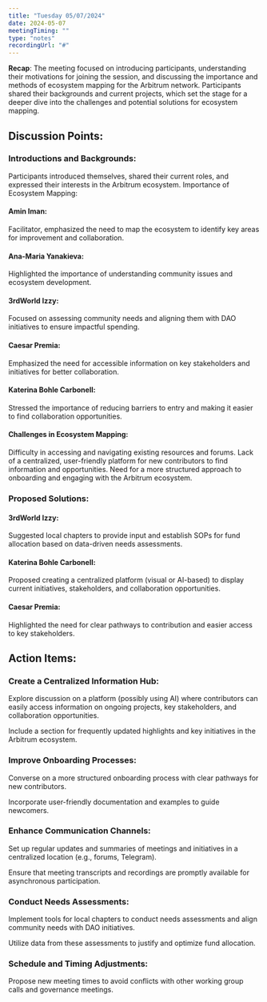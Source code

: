 ```yaml
---
title: "Tuesday 05/07/2024"
date: 2024-05-07
meetingTiming: ""
type: "notes"
recordingUrl: "#"
---
```


**Recap**: The meeting focused on introducing participants, understanding their motivations for joining the session, and discussing the importance and methods of ecosystem mapping for the Arbitrum network. Participants shared their backgrounds and current projects, which set the stage for a deeper dive into the challenges and potential solutions for ecosystem mapping.

## Discussion Points:

### Introductions and Backgrounds:

Participants introduced themselves, shared their current roles, and expressed their interests in the Arbitrum ecosystem.
Importance of Ecosystem Mapping:

#### Amin Iman:

Facilitator, emphasized the need to map the ecosystem to identify key areas for improvement and collaboration.

#### Ana-Maria Yanakieva:

Highlighted the importance of understanding community issues and ecosystem development.

#### 3rdWorld Izzy:

Focused on assessing community needs and aligning them with DAO initiatives to ensure impactful spending.

#### Caesar Premia:

Emphasized the need for accessible information on key stakeholders and initiatives for better collaboration.

#### Katerina Bohle Carbonell:

Stressed the importance of reducing barriers to entry and making it easier to find collaboration opportunities.

#### Challenges in Ecosystem Mapping:

Difficulty in accessing and navigating existing resources and forums.
Lack of a centralized, user-friendly platform for new contributors to find information and opportunities.
Need for a more structured approach to onboarding and engaging with the Arbitrum ecosystem.

### Proposed Solutions:

#### 3rdWorld Izzy:

Suggested local chapters to provide input and establish SOPs for fund allocation based on data-driven needs assessments.

#### Katerina Bohle Carbonell:

Proposed creating a centralized platform (visual or AI-based) to display current initiatives, stakeholders, and collaboration opportunities.

#### Caesar Premia:

Highlighted the need for clear pathways to contribution and easier access to key stakeholders.

## Action Items:

### Create a Centralized Information Hub:

Explore discussion on a platform (possibly using AI) where contributors can easily access information on ongoing projects, key stakeholders, and collaboration opportunities.

Include a section for frequently updated highlights and key initiatives in the Arbitrum ecosystem.

### Improve Onboarding Processes:

Converse on a more structured onboarding process with clear pathways for new contributors.

Incorporate user-friendly documentation and examples to guide newcomers.

### Enhance Communication Channels:

Set up regular updates and summaries of meetings and initiatives in a centralized location (e.g., forums, Telegram).

Ensure that meeting transcripts and recordings are promptly available for asynchronous participation.

### Conduct Needs Assessments:

Implement tools for local chapters to conduct needs assessments and align community needs with DAO initiatives.

Utilize data from these assessments to justify and optimize fund allocation.

### Schedule and Timing Adjustments:

Propose new meeting times to avoid conflicts with other working group calls and governance meetings.
